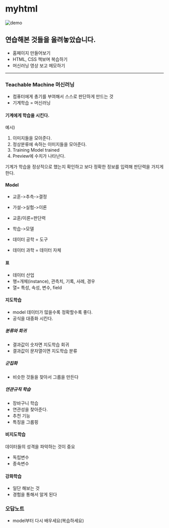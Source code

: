# myhtml
![demo](./홈페이지%20만들기/쇼핑몰(고수현)/image/pinkfoot4.gif)
## 연습해본 것들을 올려놓았습니다.

  - 홈페이지 만들어보기
  - HTML, CSS 책보며 복습하기
  - 머신러닝 영상 보고 메모하기
------------------  
### Teachable Machine 머신러닝 

  - 컴퓨터에게 총기를 부여해서 스스로 판단하게 만드는 것
  - 기계학습 = 머신러닝
  
#### 기계에게 학습을 시킨다.

예시)
1. 이미지들을 모아준다.
2. 정상분류에 속하는 이미지들을 모아준다.
3. Training Model trained
4. Preview에 수치가 나타난다.

기계가 학습을 정상적으로 했는지 확인하고 보다 정확한 정보를 입력해 판단력을 가지게 한다. 

#### Model
- 교훈->추측->결정
- 가설->실험->이론
- 교훈/이론=판단력
- 학습->모델

 - 데이터 공학 = 도구
 - 데이터 과학 = 데이터 자체

#### 표
- 데이터 산업
 - 행=개체(instance), 관측치, 기록, 사례, 경우
 - 열= 특성, 속성, 변수, field
 
#### 지도학습
- model 데이터가 많을수록 정확할수록 좋다.
- 공식을 대중화 시킨다.

##### 분류와 회귀 
- 결과값이 숫자면 지도학습 회귀
- 결과값이 문자열이면 지도학습 분류

##### 군집화
- 비슷한 것들을 찾아서 그룹을 만든다

##### 연관규칙 학습
- 장바구니 학습
- 연관성을 찾아준다.
- 추천 기능
- 특징을 그룹핑

#### 비지도학습
데이터들의 성격을 파악하는 것이 중요
- 독립변수
- 종속변수

#### 강화학습
- 일단 해보는 것
- 경험을 통해서 알게 된다

### 오답노트

- model부터 다시 배우세요(복습하세요)
